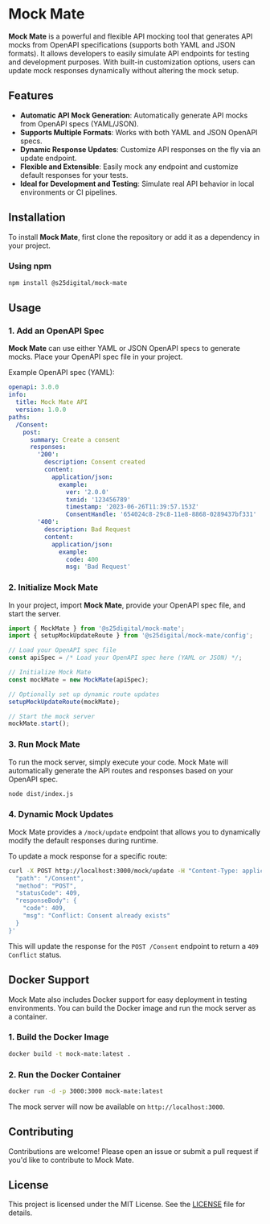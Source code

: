 # Mock Mate

**Mock Mate** is a powerful and flexible API mocking tool that generates API mocks from OpenAPI specifications (supports both YAML and JSON formats). It allows developers to easily simulate API endpoints for testing and development purposes. With built-in customization options, users can update mock responses dynamically without altering the mock setup.

## Features

- **Automatic API Mock Generation**: Automatically generate API mocks from OpenAPI specs (YAML/JSON).
- **Supports Multiple Formats**: Works with both YAML and JSON OpenAPI specs.
- **Dynamic Response Updates**: Customize API responses on the fly via an update endpoint.
- **Flexible and Extensible**: Easily mock any endpoint and customize default responses for your tests.
- **Ideal for Development and Testing**: Simulate real API behavior in local environments or CI pipelines.

## Installation

To install **Mock Mate**, first clone the repository or add it as a dependency in your project.

### Using npm

```bash
npm install @s25digital/mock-mate
```

## Usage

### 1. Add an OpenAPI Spec

**Mock Mate** can use either YAML or JSON OpenAPI specs to generate mocks. Place your OpenAPI spec file in your project.

Example OpenAPI spec (YAML):

```yaml
openapi: 3.0.0
info:
  title: Mock Mate API
  version: 1.0.0
paths:
  /Consent:
    post:
      summary: Create a consent
      responses:
        '200':
          description: Consent created
          content:
            application/json:
              example:
                ver: '2.0.0'
                txnid: '123456789'
                timestamp: '2023-06-26T11:39:57.153Z'
                ConsentHandle: '654024c8-29c8-11e8-8868-0289437bf331'
        '400':
          description: Bad Request
          content:
            application/json:
              example:
                code: 400
                msg: 'Bad Request'
```

### 2. Initialize Mock Mate

In your project, import **Mock Mate**, provide your OpenAPI spec file, and start the server.

```typescript
import { MockMate } from '@s25digital/mock-mate';
import { setupMockUpdateRoute } from '@s25digital/mock-mate/config';

// Load your OpenAPI spec file
const apiSpec = /* Load your OpenAPI spec here (YAML or JSON) */;

// Initialize Mock Mate
const mockMate = new MockMate(apiSpec);

// Optionally set up dynamic route updates
setupMockUpdateRoute(mockMate);

// Start the mock server
mockMate.start();
```

### 3. Run Mock Mate

To run the mock server, simply execute your code. Mock Mate will automatically generate the API routes and responses based on your OpenAPI spec.

```bash
node dist/index.js
```

### 4. Dynamic Mock Updates

Mock Mate provides a `/mock/update` endpoint that allows you to dynamically modify the default responses during runtime.

To update a mock response for a specific route:

```bash
curl -X POST http://localhost:3000/mock/update -H "Content-Type: application/json" -d '{
  "path": "/Consent",
  "method": "POST",
  "statusCode": 409,
  "responseBody": {
    "code": 409,
    "msg": "Conflict: Consent already exists"
  }
}'
```

This will update the response for the `POST /Consent` endpoint to return a `409 Conflict` status.

## Docker Support

Mock Mate also includes Docker support for easy deployment in testing environments. You can build the Docker image and run the mock server as a container.

### 1. Build the Docker Image

```bash
docker build -t mock-mate:latest .
```

### 2. Run the Docker Container

```bash
docker run -d -p 3000:3000 mock-mate:latest
```

The mock server will now be available on `http://localhost:3000`.

## Contributing

Contributions are welcome! Please open an issue or submit a pull request if you'd like to contribute to Mock Mate.

## License

This project is licensed under the MIT License. See the [LICENSE](LICENSE) file for details.